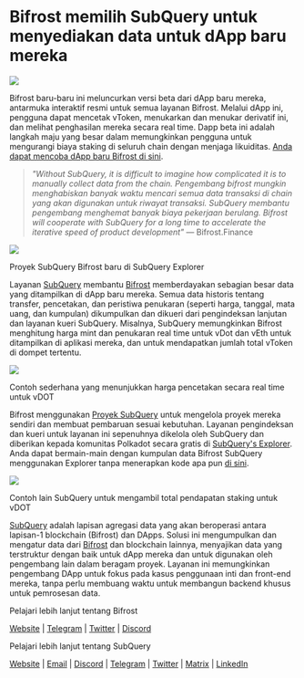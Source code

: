 # Bifrost memilih SubQuery untuk menyediakan data untuk dApp baru mereka

![](https://miro.medium.com/max/1400/0*nqNosmn0y7FHOI42)

Bifrost baru-baru ini meluncurkan versi beta dari dApp baru mereka, antarmuka interaktif resmi untuk semua layanan Bifrost. Melalui dApp ini, pengguna dapat mencetak vToken, menukarkan dan menukar derivatif ini, dan melihat penghasilan mereka secara real time. Dapp beta ini adalah langkah maju yang besar dalam memungkinkan pengguna untuk mengurangi biaya staking di seluruh chain dengan menjaga likuiditas. [Anda dapat mencoba dApp baru Bifrost di sini](https://apps.bifrost.finance/).

> _"Without SubQuery, it is difficult to imagine how complicated it is to manually collect data from the chain. Pengembang bifrost mungkin menghabiskan banyak waktu mencari semua data transaksi di chain yang akan digunakan untuk riwayat transaksi. SubQuery membantu pengembang menghemat banyak biaya pekerjaan berulang. Bifrost will cooperate with SubQuery for a long time to accelerate the iterative speed of product development"_ — Bifrost.Finance

![](https://miro.medium.com/max/1400/0*_JK-h0rjef6rk1ot)

Proyek SubQuery Bifrost baru di SubQuery Explorer

Layanan [SubQuery](https://subquery.network/) membantu [Bifrost](https://bifrost.finance/) memberdayakan sebagian besar data yang ditampilkan di dApp baru mereka. Semua data historis tentang transfer, pencetakan, dan peristiwa penukaran (seperti harga, tanggal, mata uang, dan kumpulan) dikumpulkan dan dikueri dari pengindeksan lanjutan dan layanan kueri SubQuery. Misalnya, SubQuery memungkinkan Bifrost menghitung harga mint dan penukaran real time untuk vDot dan vEth untuk ditampilkan di aplikasi mereka, dan untuk mendapatkan jumlah total vToken di dompet tertentu.

![](https://miro.medium.com/max/1400/0*WIxvwcgPIHzCf0E3)

Contoh sederhana yang menunjukkan harga pencetakan secara real time untuk vDOT

Bifrost menggunakan [Proyek SubQuery](https://project.subquery.network/) untuk mengelola proyek mereka sendiri dan membuat pembaruan sesuai kebutuhan. Layanan pengindeksan dan kueri untuk layanan ini sepenuhnya dikelola oleh SubQuery dan diberikan kepada komunitas Polkadot secara gratis di [SubQuery's Explorer](https://explorer.subquery.network/). Anda dapat bermain-main dengan kumpulan data Bifrost SubQuery menggunakan Explorer tanpa menerapkan kode apa pun [di sini](https://explorer.subquery.network/subquery/bifrost-finance/subql).

![](https://miro.medium.com/max/1400/0*J9Rao6oyFMxVNWzZ)

Contoh lain SubQuery untuk mengambil total pendapatan staking untuk vDOT

[SubQuery](https://subquery.network/) adalah lapisan agregasi data yang akan beroperasi antara lapisan-1 blockchain (Bifrost) dan DApps. Solusi ini mengumpulkan dan mengatur data dari [Bifrost](https://bifrost.finance/) dan blockchain lainnya, menyajikan data yang terstruktur dengan baik untuk dApp mereka dan untuk digunakan oleh pengembang lain dalam beragam proyek. Layanan ini memungkinkan pengembang DApp untuk fokus pada kasus penggunaan inti dan front-end mereka, tanpa perlu membuang waktu untuk membangun backend khusus untuk pemrosesan data.

Pelajari lebih lanjut tentang Bifrost

[Website](https://bifrost.finance/) | [Telegram](https://t.me/bifrost_finance) | [Twitter](https://twitter.com/bifrost_finance) | [Discord](https://discord.gg/XjnjdKBNXj)

Pelajari lebih lanjut tentang SubQuery

[Website](https://subquery.network/) | [Email](mailto:hello@subquery.network) | [Discord](https://discord.com/invite/78zg8aBSMG) | [Telegram](https://t.me/subquerynetwork) | [Twitter](https://twitter.com/subquerynetwork) | [Matrix](https://matrix.to/#/#subquery:matrix.org) | [LinkedIn](https://www.linkedin.com/company/subquery)

